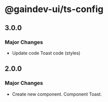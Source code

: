 # @gaindev-ui/ts-config

## 3.0.0

### Major Changes

- Update code Toast code (styles)

## 2.0.0

### Major Changes

- Create new component. Component Toast.
